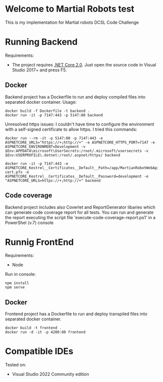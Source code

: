 # Welcome to Martial Robots test

This is my implementation for Martial robots DCSL Code Challenge

# Running Backend

Requirements:
- The project requires [.NET Core 2.0](https://dotnet.microsoft.com/download/dotnet-core/2.0). 
Just open the source code in Visual Studio 2017+ and press F5.

## Docker
Backend project has a Dockerfile to run and deploy compiled files into separated docker container.
Usage:
```
docker build -f Dockerfile -t backend .
docker run -it -p 7147:443 -p 5147:80 backend
```

Unresolved https issues:
I couldn't have time to configure the environment with a self-signed certificate to allow https. I tried this commands:
```
docker run --rm -it -p 5147:80 -p 7147:443 -e ASPNETCORE_URLS="https://+;http://+" -e ASPNETCORE_HTTPS_PORT=7147 -e ASPNETCORE_ENVIRONMENT=Development -v $Env:APPDATA\microsoft\UserSecrets:/root/.microsoft/usersecrets -v $Env:USERPROFILE\.dotnet:/root/.aspnet/https/ backend

docker run -it -p 7147:443 -e ASPNETCORE_Kestrel__Certificates__Default__Path=/app/MartianRobotWebApi/cert/dev-cert.pfx -e ASPNETCORE_Kestrel__Certificates__Default__Password=development -e "ASPNETCORE_URLS=https://+;http://+" backend
```

## Code coverage
Backend project includes also Coverlet and ReportGenerator libaries which can generate code coverage report for all tests. You can run and generate the report executing the script file 'execute-code-coverage-report.ps1' in a PowerShel (v.7) console

# Runnig FrontEnd
Requirements:
- Node

Run in console:
```
npm install
npm serve
```
## Docker
Frontend project has a Dockerfile to run and deploy transpiled files into separated docker container.
```
docker build -t frontend .
docker run -d -it -p 4200:80 frontend
```

# Compatible IDEs

Tested on:
- Visual Studio 2022 Community edition

